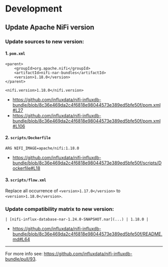 # Development

## Update Apache NiFi version

### Update sources to new version:

#### 1. `pom.xml`

    <parent>
        <groupId>org.apache.nifi</groupId>
        <artifactId>nifi-nar-bundles</artifactId>
        <version>1.18.0</version>
    </parent>

    <nifi.version>1.18.0</nifi.version>

- https://github.com/influxdata/nifi-influxdb-bundle/blob/8c36e469da2c4f6818e98044573e389ed5bfe50f/pom.xml#L27
- https://github.com/influxdata/nifi-influxdb-bundle/blob/8c36e469da2c4f6818e98044573e389ed5bfe50f/pom.xml#L106

#### 2. `scripts/Dockerfile`

    ARG NIFI_IMAGE=apache/nifi:1.18.0

- https://github.com/influxdata/nifi-influxdb-bundle/blob/8c36e469da2c4f6818e98044573e389ed5bfe50f/scripts/Dockerfile#L18

#### 3. `scripts/flow.xml`

Replace all occurrence of `<version>1.17.0</version>` to `<version>1.18.0</version>`.

### Update compatibility matrix to new version:

    | [nifi-influx-database-nar-1.24.0-SNAPSHOT.nar](...) | 1.18.0 |

- https://github.com/influxdata/nifi-influxdb-bundle/blob/8c36e469da2c4f6818e98044573e389ed5bfe50f/README.md#L64

----
For more info see: https://github.com/influxdata/nifi-influxdb-bundle/pull/93.

